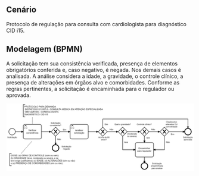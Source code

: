 ## Cenário

Protocolo de regulação para consulta com cardiologista para
diagnóstico CID i15.

## Modelagem (BPMN)

A solicitação tem sua consistência verificada, presença de elementos
obrigatórios conferida e, caso negativo, é negada. Nos demais casos
é analisada. A análise considera a idade, a gravidade, o controle
clínico, a presença de alterações em órgãos alvo e comorbidades.
Conforme as regras pertinentes, a solicitação é encaminhada para o
regulador ou aprovada.

<img src="protocolo-regulacao.png" width="800">
